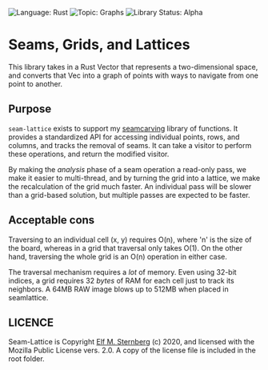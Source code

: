 ![Language: Rust](https://img.shields.io/badge/language-Rust-green.svg)
![Topic: Graphs](https://img.shields.io/badge/topic-Graphs-red.svg)
![Library Status: Alpha](https://img.shields.io/badge/status-Library_Nonfunctional-red.svg)

# Seams, Grids, and Lattices

This library takes in a Rust Vector that represents a two-dimensional
space, and converts that Vec into a graph of points with ways to
navigate from one point to another.

## Purpose

`seam-lattice` exists to support my
[seamcarving](https://github.com/elfsternberg/pamseam-rs) library of
functions.  It provides a standardized API for accessing individual
points, rows, and columns, and tracks the removal of seams.  It can take
a visitor to perform these operations, and return the modified visitor.

By making the _analysis_ phase of a seam operation a read-only pass, we
make it easier to multi-thread, and by turning the grid into a lattice,
we make the recalculation of the grid much faster.  An individual pass
will be slower than a grid-based solution, but multiple passes are
expected to be faster.

## Acceptable cons

Traversing to an individual cell (x, y) requires O(n), where 'n' is the
size of the board, whereas in a grid that traversal only takes O(1).  On
the other hand, traversing the whole grid is an O(n) operation in either
case.

The traversal mechanism requires a *lot* of memory.  Even using 32-bit
indices, a grid requires 32 *bytes* of RAM for each cell just to track
its neighbors.  A 64MB RAW image blows up to 512MB when placed in
seamlattice.

## LICENCE

Seam-Lattice is Copyright [Elf M. Sternberg](https://elfsternberg.com)
(c) 2020, and licensed with the Mozilla Public License vers. 2.0.  A
copy of the license file is included in the root folder.

